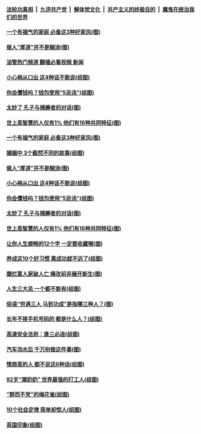 ####  [法轮功真相](../../../../basic/blob/master/README.md?t=09072201) &nbsp;|&nbsp; [九评共产党](../../../../9ping.md/blob/master/README.md?t=09072201) &nbsp;|&nbsp; [解体党文化](../../../../jtdwh.md/blob/master/README.md?t=09072201)  &nbsp;|&nbsp; [共产主义的终极目的](../../../../gczydzjmd.md/blob/master/README.md?t=09072201) &nbsp;|&nbsp; [魔鬼在统治我们的世界](../../../../mgztzwmdsj.md/blob/master/README.md?t=09072201) 

#### [一个有福气的家庭 必备这3种好家风(图)](../pages/p8/1015992.md?t=09072201) 

#### [做人“厚道”并不是糊涂(图)](../pages/p8/1015911.md?t=09072201) 

#### [油管热门频道 翻墙必看视频 新闻](http://45.76.130.85:81/youtube.html?09072201)

#### [小心祸从口出 这4种话不能说(组图)](../pages/p8/1015727.md?t=09072201) 

#### [你会儹钱吗？钱包使用“5忌讳”(组图)](../pages/p8/1015691.md?t=09072201) 

#### [太妙了 孔子与捕蝉者的对话(图)](../pages/p8/1016022.md?t=09072201) 

#### [世上高智慧的人仅有1% 他们有16种共同特征(图)](../pages/p8/1015958.md?t=09072201) 

#### [一个有福气的家庭 必备这3种好家风(图)](../pages/p8/1015992.md?t=09072201) 

#### [婚姻中 3个截然不同的故事(组图)](../pages/p8/1015874.md?t=09072201) 

#### [做人“厚道”并不是糊涂(图)](../pages/p8/1015911.md?t=09072201) 

#### [小心祸从口出 这4种话不能说(组图)](../pages/p8/1015727.md?t=09072201) 

#### [你会儹钱吗？钱包使用“5忌讳”(组图)](../pages/p8/1015691.md?t=09072201) 

#### [太妙了 孔子与捕蝉者的对话(图)](../pages/p8/1016022.md?t=09072201) 

#### [世上高智慧的人仅有1% 他们有16种共同特征(图)](../pages/p8/1015958.md?t=09072201) 

#### [让你人生顺畅的12个字 一定要收藏喔(图)](../pages/p8/1015909.md?t=09072201) 

#### [养成这10个好习惯 离成功就不远了(组图)](../pages/p8/1015957.md?t=09072201) 

#### [糜烂富人家破人亡 痛改前非展开新生(图)](../pages/p8/1015765.md?t=09072201) 

#### [人生三大忌 一个都不能有(组图)](../pages/p8/1015363.md?t=09072201) 

#### [俗语“穷遇三人 马到功成”是指哪三种人？(图)](../pages/p8/1015899.md?t=09072201) 

#### [长年不换手机号码的 都是什么人？(组图)](../pages/p8/1015862.md?t=09072201) 

#### [高速安全法则：逢三必进(组图)](../pages/p8/1015688.md?t=09072201) 

#### [汽车泡水后 千万别做这件事(图)](../pages/p8/1015519.md?t=09072201) 

#### [情商高的人 都不说这6种话(组图)](../pages/p8/1014601.md?t=09072201) 

#### [92岁“潮奶奶” 世界最强的打工人(组图)](../pages/p8/1014804.md?t=09072201) 

#### [“群而不党”的梅花雀(组图)](../pages/p8/1015636.md?t=09072201) 

#### [10个社会定律 简单却惊人(组图)](../pages/p8/1015723.md?t=09072201) 

#### [英国印象(组图)](../pages/p8/1013325.md?t=09072201) 

<img src='http://gfw-breaker.win/goodnews/indexes/p8.md' width='0px' height='0px'/>
